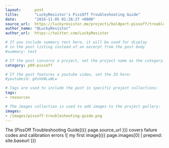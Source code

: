 ```yaml
---
layout:      post
title:       "LuckyResistor's PissOff Troubleshooting Guide"
date:        "2016-11-05 01:26:27 +0800"
source_url:  https://luckyresistor.me/projects/boldport-pissoff/troubleshooting/
author_name: "@LuckyResistor"
author_url:  https://twitter.com/LuckyResistor

# If you include summary text here, it will be used for display
# in the post listing instead of an excerpt from the post body
#summary: text

# If the post concerns a project, set the project name as the category:
category: p09-pissoff

# If the post features a youtube video, set the ID here:
#youtubeid: gXsVeNLuWLw

# Tags are used to include the post in specific project collections:
tags:
- resources

# The images collection is used to add images to the project gallery:
images:
- /images/pissoff-troubleshooting-guide.png
---
```


The [PissOff Troubleshooting Guide]({{ page.source_url }}) covers
failure codes and calibration errors
![ my first image]({{ page.images[0] | prepend: site.baseurl  }})
